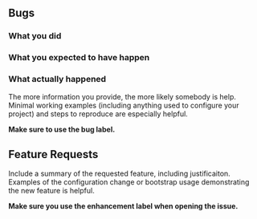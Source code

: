 ## Bugs ##
### What you did ###
### What you expected to have happen ###
### What actually happened ###

The more information you provide, the more likely somebody is help.  Minimal
working examples (including anything used to configure your project) and steps
to reproduce are especially helpful.

**Make sure to use the bug label.**


## Feature Requests ##
Include a summary of the requested feature, including justificaiton. Examples
of the configuration change or bootstrap usage demonstrating the new
feature is helpful.

**Make sure you use the enhancement label when opening the issue.**
